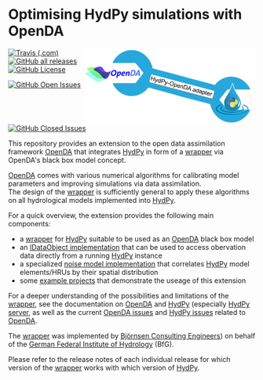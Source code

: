 
# Optimising HydPy simulations with OpenDA

<img src="logo.png" align="right" width="350">

[![Travis (.com)](https://img.shields.io/travis/com/hydpy-dev/OpenDA/master)](https://app.travis-ci.com/github/hydpy-dev/OpenDA/branches)
[![GitHub all releases](https://img.shields.io/github/downloads/hydpy-dev/OpenDA/total)](/hydpy-dev/OpenDA/releases)
[![GitHub License](https://img.shields.io/github/license/hydpy-dev/OpenDA?color=blue)](/hydpy-dev/OpenDA/blob/master/LICENSE)

[![GitHub Open Issues](https://img.shields.io/github/issues-raw/hydpy-dev/OpenDA)](/hydpy-dev/OpenDA/issues?q=is%3Aopen+is%3Aissue)
[![GitHub Closed Issues](https://img.shields.io/github/issues-closed-raw/hydpy-dev/OpenDA?label=closed)](/hydpy-dev/OpenDA/issues?q=is%3Aissue+is%3Aclosed)

This repository provides an extension to the open data assimilation framework [OpenDA](http://openda.org/) that integrates 
[HydPy](https://github.com/hydpy-dev/hydpy) in form of a [wrapper](extensions/HydPyOpenDABBModelWrapper) via OpenDA's black box model concept.

[OpenDA](http://openda.org/) comes with various numerical algorithms for 
calibrating model parameters and improving simulations via data assimilation.  
The design of the [wrapper](extensions/HydPyOpenDABBModelWrapper) is 
sufficiently general to apply these algorithms on all hydrological models 
implemented into [HydPy](https://github.com/hydpy-dev/hydpy).

For a quick overview, the extension provides the following main components:
* a [wrapper](extensions/HydPyOpenDABBModelWrapper#readme) for [HydPy](https://github.com/hydpy-dev/hydpy) suitable to be used as an [OpenDA](http://openda.org/) black box model
* an [IDataObject implementation](extensions/HydPyOpenDABBModelWrapper#HyPyIoObject) that can be used to access obervation data directly from a running [HydPy](https://github.com/hydpy-dev/hydpy) instance
* a specialized [noise model implementation](extensions/HydPyOpenDABBModelWrapper/SpatialNoiseModel.md) that correlates [HydPy](https://github.com/hydpy-dev/hydpy) model elements/HRUs by their spatial distribution
* some [example projects](demos) that demonstrate the useage of this extension

For a deeper understanding of the possibilities and limitations of the [wrapper](extensions/HydPyOpenDABBModelWrapper),
see the documentation on [OpenDA](http://openda.org/) and 
[HydPy](https://github.com/hydpy-dev/hydpy) (especially [HydPy server](https://hydpy-dev.github.io/hydpy/master/servertools.html), as 
well as the current [OpenDA issues](https://github.com/hydpy-dev/OpenDA/issues)
and [HydPy issues](https://github.com/hydpy-dev/hydpy/issues) related to [OpenDA](http://openda.org/).

The [wrapper](extensions/HydPyOpenDABBModelWrapper) was implemented
by [Björnsen Consulting Engineers](https://www.bjoernsen.de/index.php?id=bjoernsen&L=2))
on behalf of the [German Federal Institute of Hydrology](https://www.bafg.de/EN/Home/homepage_en_node.html) 
(BfG).

Please refer to the release notes of each individual release for which version of the [wrapper](extensions/HydPyOpenDABBModelWrapper) works 
with which version of [HydPy](https://github.com/hydpy-dev/hydpy).
